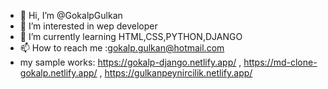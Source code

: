 - 👋 Hi, I’m @GokalpGulkan
- 👀 I’m interested in wep developer
- 🌱 I’m currently learning HTML,CSS,PYTHON,DJANGO
- 📫 How to reach me :gokalp.gulkan@hotmail.com
- my sample works: https://gokalp-django.netlify.app/ , https://md-clone-gokalp.netlify.app/ , https://gulkanpeynircilik.netlify.app/


<!---
GokalpGulkan/GokalpGulkan is a ✨ special ✨ repository because its `README.md` (this file) appears on your GitHub profile.
You can click the Preview link to take a look at your changes.
--->
